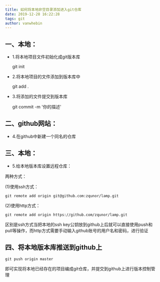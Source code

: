 ```yaml
---
title: 如何将本地非空目录添加进入git仓库
date: 2019-12-28 16:22:28
tags: git
author: vanwhebin
---
```



## 一、本地：

- 1.将本地项目文件初始化成git版本库

    git init

- 2.将本地项目的文件添加到版本库中

    git add .

- 3.将添加的文件提交到版本库

    git commit -m '你的描述'

## 二、github网站：

- 4.在github中新建一个同名的仓库

## 三、本地：

- 5.给本地版本库设置远程仓库：

两种方式：

(1)使用ssh方式：

    git remote add origin git@github.com:zqunor/lamp.git

(2)使用http方式：

    git remote add origin https://github.com/zqunor/lamp.git

区别是ssh方式当把本地的ssh key公钥放到github上后就可以直接使用push和pull等操作，而http方式需要手动输入github账号的用户名和密码，进行验证

## 四、将本地版本库推送到github上

    git push origin master 

即可实现将本地已经存在的项目编成git仓库，并提交到github上进行版本控制管理

